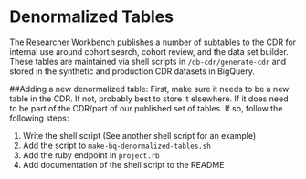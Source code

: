 # Denormalized Tables

The Researcher Workbench publishes a number of subtables to the CDR for internal use around cohort search, cohort review, and the data set builder. These tables are maintained via shell scripts in `/db-cdr/generate-cdr` and stored in the synthetic and production CDR datasets in BigQuery. 

##Adding a new denormalized table:
First, make sure it needs to be a new table in the CDR. If not, probably best to store it elsewhere. If it does need to be part of the CDR/part of our published set of tables. If so, follow the following steps:
1) Write the shell script (See another shell script for an example)
2) Add the script to `make-bq-denormalized-tables.sh`
3) Add the ruby endpoint in `project.rb`
4) Add documentation of the shell script to the README
